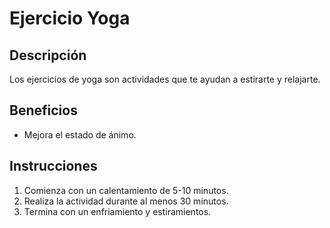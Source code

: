 # Ejercicio Yoga

## Descripción
Los ejercicios de yoga son actividades que te ayudan a estirarte y relajarte.

## Beneficios
- Mejora el estado de ánimo.

## Instrucciones
1. Comienza con un calentamiento de 5-10 minutos.
2. Realiza la actividad durante al menos 30 minutos.
3. Termina con un enfriamiento y estiramientos.
